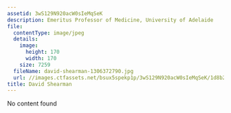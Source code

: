 ```yaml
---
assetid: 3wS129N920acW0sIeMqSeK
description: Emeritus Professor of Medicine, University of Adelaide
file:
  contentType: image/jpeg
  details:
    image:
      height: 170
      width: 170
    size: 7259
  fileName: david-shearman-1306372790.jpg
  url: //images.ctfassets.net/bsux5spekp1p/3wS129N920acW0sIeMqSeK/1d8b20e69139aad2db54d85512140e42/david-shearman-1306372790.jpg
title: David Shearman
---
```

No content found